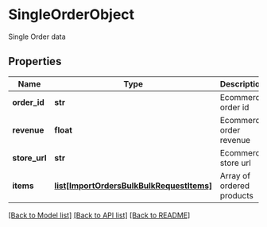 # SingleOrderObject

Single Order data
## Properties
Name | Type | Description | Notes
------------ | ------------- | ------------- | -------------
**order_id** | **str** | Ecommerce order id | 
**revenue** | **float** | Ecommerce order revenue | 
**store_url** | **str** | Ecommerce store url | 
**items** | [**list[ImportOrdersBulkBulkRequestItems]**](ImportOrdersBulkBulkRequestItems.md) | Array of ordered products | 

[[Back to Model list]](../README.md#documentation-for-models) [[Back to API list]](../README.md#documentation-for-api-endpoints) [[Back to README]](../README.md)


